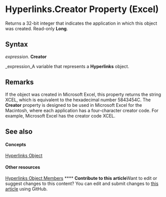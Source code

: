 
# Hyperlinks.Creator Property (Excel)

Returns a 32-bit integer that indicates the application in which this object was created. Read-only  **Long**.


## Syntax

 _expression_. **Creator**

 _expression_A variable that represents a  **Hyperlinks** object.


## Remarks

If the object was created in Microsoft Excel, this property returns the string XCEL, which is equivalent to the hexadecimal number 5843454C. The  **Creator** property is designed to be used in Microsoft Excel for the Macintosh, where each application has a four-character creator code. For example, Microsoft Excel has the creator code XCEL.


## See also


#### Concepts


 [Hyperlinks Object](de28e0af-7a4c-56c3-5fe5-ac47d1654628.md)
#### Other resources


 [Hyperlinks Object Members](ab074196-6a61-66da-4cc1-839d690fef99.md)
****   **Contribute to this article**Want to edit or suggest changes to this content? You can edit and submit changes to  [this article](https://github.com/jhershey00/VBA_Excel_Test/OpenXMLCon/articles/cba56d55-0e00-ce21-932b-e7520c50c002.md) using GitHub.

